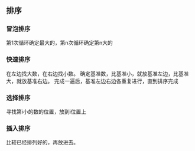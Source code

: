 #

## 排序

### 冒泡排序
第1次循环确定最大的，第n次循环确定第n大的

### 快速排序
在左边找大数，在右边找小数。
确定基准数，比基准小，就放基准左边，比基准大，就放基准右边。
完成一遍后，基准左边右边各重复进行，直到排序完成

### 选择排序
寻找第i小的数的位置，放到i位置上

### 插入排序
比较已经排列好的，再放进去。